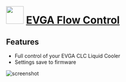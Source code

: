 ﻿# <img src="https://cdn.jsdelivr.net/gh/chtof/chocolatey-packages/automatic/evga-flow-control/evga-flow-control.png" width="48" height="48"/> [EVGA Flow Control](https://chocolatey.org/packages/evga-flow-control)

## Features
- Full control of your EVGA CLC Liquid Cooler
- Settings save to firmware

![screenshot](https://cdn.jsdelivr.net/gh/chtof/chocolatey-packages/automatic/evga-flow-control/screenshot.png)